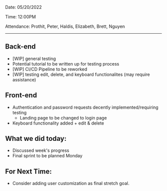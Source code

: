 Date: 05/20/2022

Time: 12:00PM

Attendance: Prothit, Peter, Haldis, Elizabeth, Brett, Nguyen

---

## Back-end
- [WIP] general testing
- Potential tutorial to be written up for testing process
- [WIP] CI/CD Pipeline to be reworked
- [WIP] testing edit, delete, and keyboard functionalites (may require assistance)

## Front-end
- Authentication and password requests decently implemented/requiring testing
  - Landing page to be changed to login page
- Keyboard functionality added + edit & delete

## What we did today:
- Discussed week's progress
- Final sprint to be planned Monday

## For Next Time:
- Consider adding user customization as final stretch goal.
